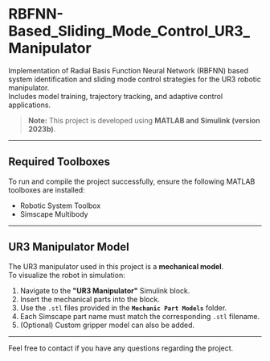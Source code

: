 # RBFNN-Based_Sliding_Mode_Control_UR3_Manipulator

Implementation of Radial Basis Function Neural Network (RBFNN) based system identification and sliding mode control strategies for the UR3 robotic manipulator.  
Includes model training, trajectory tracking, and adaptive control applications.

> **Note:** This project is developed using **MATLAB and Simulink (version 2023b)**.

---

## Required Toolboxes

To run and compile the project successfully, ensure the following MATLAB toolboxes are installed:

- Robotic System Toolbox  
- Simscape Multibody

---

## UR3 Manipulator Model

The UR3 manipulator used in this project is a **mechanical model**.  
To visualize the robot in simulation:

1. Navigate to the **"UR3 Manipulator"** Simulink block.
2. Insert the mechanical parts into the block.
3. Use the `.stl` files provided in the **`Mechanic Part Models`** folder.
4. Each Simscape part name must match the corresponding `.stl` filename.
5. (Optional) Custom gripper model can also be added.

---
Feel free to contact if you have any questions regarding the project.
